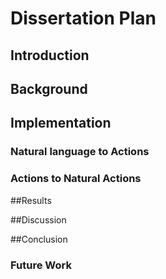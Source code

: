 # Dissertation Plan

## Introduction
## Background

## Implementation
### Natural language to Actions
### Actions to Natural Actions

##Results

##Discussion

##Conclusion
### Future Work